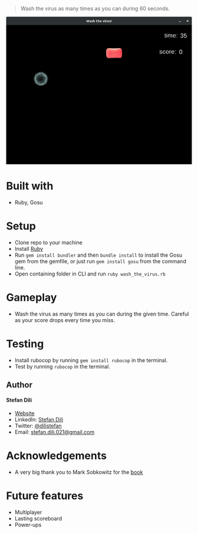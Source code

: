 > Wash the virus as many times as you can during 60 seconds.

![screenshot](screenshot.png)


# Built with

- Ruby, Gosu

# Setup

- Clone repo to your machine
- Install [Ruby](https://www.ruby-lang.org/en/downloads/)
- Run `gem install bundler` and then `bundle install` to install the Gosu gem from the gemfile, or just run `gem install gosu` from the command line.
- Open containing folder in CLI and run `ruby wash_the_virus.rb`

# Gameplay

- Wash the virus as many times as you can during the given time. Careful as your score drops every time you miss.

# Testing

- Install rubocop by running `gem install rubocop` in the terminal.
- Test by running `rubocop` in the terminal.

## Author

#### Stefan Dili
- [Website](https://stefan-dili.tech)
- LinkedIn: [Stefan Dili](https://www.linkedin.com/in/stefan-dili/)
- Twitter: [@dilistefan](https://twitter.com/dilistefan)
- Email: stefan.dili.021@gmail.com

# Acknowledgements

- A very big thank you to Mark Sobkowitz for the [book](https://pragprog.com/book/msgpkids/learn-game-programming-with-ruby)

# Future features

- Multiplayer
- Lasting scoreboard
- Power-ups
